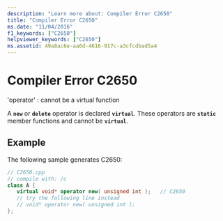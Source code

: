 ```yaml
---
description: "Learn more about: Compiler Error C2650"
title: "Compiler Error C2650"
ms.date: "11/04/2016"
f1_keywords: ["C2650"]
helpviewer_keywords: ["C2650"]
ms.assetid: 49a8ac6e-aa6d-4616-917c-a3cfcdbad5a4
---
```

# Compiler Error C2650

'operator' : cannot be a virtual function

A **`new`** or **`delete`** operator is declared **`virtual`**. These operators are **`static`** member functions and cannot be **`virtual`**.

## Example

The following sample generates C2650:

```cpp
// C2650.cpp
// compile with: /c
class A {
   virtual void* operator new( unsigned int );   // C2650
   // try the following line instead
   // void* operator new( unsigned int );
};
```
